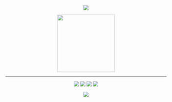 
<p align="center"> 
<img src="https://discord.c99.nl/widget/theme-4/340626978313076747.png"/> 
</p>

<p align="center"> 
<img height="180em" src="https://github-readme-stats.vercel.app/api?username=rickjosee&show_icons=true&theme=tokyonight&include_all_commits=true&count_private=true"/> </p>
  
____
  
 </p>

<p align="center"> 

<img src="https://img.shields.io/badge/JavaScript-F7DF1E?style=for-the-badge&logo=javascript&logoColor=black"/> 
<img src="https://img.shields.io/badge/Node.js-43853D?style=for-the-badge&logo=node.js&logoColor=white"/> 
<img src="https://img.shields.io/badge/MongoDB-4EA94B?style=for-the-badge&logo=mongodb&logoColor=white"/>
<img src="https://img.shields.io/badge/GIT-E44C30?style=for-the-badge&logo=git&logoColor=white"/>

</p>

<p align="center"> 
  
<a href="https://dsc.gg/sawari">
<img src="https://img.shields.io/badge/Discord-7289DA?style=for-the-badge&logo=discord&logoColor=white"/>
  
</a>
</p>
